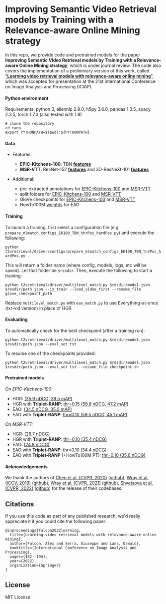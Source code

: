 # Improving Semantic Video Retrieval models by Training with a Relevance-aware Online Mining strategy
In this repo, we provide code and pretrained models for the paper **Improving Semantic Video Retrieval models by Training with a Relevance-aware Online Mining strategy**, which is under journal review. The code also covers the implementation of a preliminary version of this work, called ["**Learning video retrieval models with relevance-aware online mining**"](https://arxiv.org/abs/2203.08688), which was accepted for presentation at the 21st International Conference on Image Analysis and Processing (ICIAP).

#### Python environment
Requirements: python 3, allennlp 2.8.0, h5py 3.6.0, pandas 1.3.5, spacy 2.3.5, torch 1.7.0 (also tested with 1.8)
```
# clone the repository
cd ranp
export PYTHONPATH=$(pwd):${PYTHONPATH}
```

#### Data
- Features: 
    - **EPIC-Kitchens-100**: TBN [**features**](https://drive.google.com/file/d/16_WXNg2aziVBsWjc1_egE4YjnJ_aKbrM/view?usp=sharing) 
    - **MSR-VTT**: ResNet-152 [**features**](https://drive.google.com/file/d/16l_oFh9fknJkCHYo15CmiaE18NGHZJ8a/view?usp=sharing) and 3D-ResNeXt-101 [**features**](https://drive.google.com/file/d/1jYKnLu4XQvsdlIkcBz1iP0FYkbkYLbuW/view?usp=sharing)

- Additional:
    - pre-extracted annotations for [EPIC-Kitchens-100](https://drive.google.com/file/d/1sZmbyAiOmclYSP0CZk6WRhOHqEMEF4Ej/view?usp=sharing) and [MSR-VTT](https://drive.google.com/file/d/19tahPCjOEQmfdU250qdJYufj5lGDNVm4/view?usp=sharing)
    - split folders for [EPIC-Kitchens-100](https://drive.google.com/file/d/1eYxzyCb2Jl0oeHP_y2awZhTTNz5th7X2/view?usp=sharing) and [MSR-VTT](https://drive.google.com/file/d/14CQ_6o9WN-bsl0Zx6CkCb1i3Jovj6bgi/view?usp=sharing)
    - GloVe checkpoints for [EPIC-Kitchens-100](https://drive.google.com/file/d/1q7viOUp_kByPc3-y8PIZw1A7BZcLdtAD/view?usp=sharing) and [MSR-VTT](https://drive.google.com/file/d/1UNiU-J_cRrnU1yRfRj6I7QeWwdHOvIPX/view?usp=sharing)
    - HowTo100M [weights]() for EAO

#### Training
To launch a training, first select a configuration file (e.g. ``prepare_mlmatch_configs_EK100_TBN_thrPos_hardPos.py``) and execute the following:

``python t2vretrieval/driver/configs/prepare_mlmatch_configs_EK100_TBN_thrPos_hardPos.py .``

This will return a folder name (where config, models, logs, etc will be saved). Let that folder be ``$resdir``. Then, execute the following to start a training:

``python t2vretrieval/driver/multilevel_match.py $resdir/model.json $resdir/path.json --is_train --load_video_first --resume_file glove_checkpoint_path``

Replace ``multilevel_match.py`` with ``eao_match.py`` to use Everything-at-once (txt-vid version) in place of HGR.

#### Evaluating
To automatically check for the best checkpoint (after a training run):

``python t2vretrieval/driver/multilevel_match.py $resdir/model.json $resdir/path.json --eval_set tst``

To resume one of the checkpoints provided:

``python t2vretrieval/driver/multilevel_match.py $resdir/model.json $resdir/path.json --eval_set tst --resume_file checkpoint.th``

#### Pretrained models
*On EPIC-Kitchens-100:*
- HGR: [(35.9 nDCG, 39.5 mAP)](https://drive.google.com/file/d/1uIiUVQhrfI3GBXmNpr8jQNNI6NEWPqdU/view?usp=sharing) 
- HGR with **Triplet-RANP**: [thr=0.15 (58.8 nDCG, 47.2 mAP)](https://drive.google.com/file/d/1TrT38HclugJ_l49tvfr0AbW0Pg5wrSMF/view?usp=sharing)
- EAO: [(34.5 nDCG, 35.0 mAP)](https://drive.google.com/file/d/1APeQO1tj4ErzH2AvCbRFN1wR6WsHNmp-/view?usp=sharing)
- EAO with **Triplet-RANP**: [thr=0.10 (59.5 nDCG, 45.1 mAP)](https://drive.google.com/file/d/1AokXrQh5wvy655Jf-6zYL-btDtrO-jxI/view?usp=sharing)

*On MSR-VTT:*
- HGR: [(26.7 nDCG)](https://drive.google.com/file/d/1a7dtZsDoAoxoO3Zi0FL7yr5nkopUC08r/view?usp=sharing) 
- HGR with **Triplet-RANP**: [thr=0.10 (35.4 nDCG)](https://drive.google.com/file/d/14PK9lUoZVGK0Jv8YuhA4iY7Yaa0cR9zZ/view?usp=sharing)
- EAO: [(24.8 nDCG)](https://drive.google.com/file/d/1biopwaPo8UExBs47PnAQJVqnOqCbRnwo/view?usp=sharing)
- EAO with **Triplet-RANP**: [thr=0.10 (34.4 nDCG)](https://drive.google.com/file/d/19s5lI4kBdI6XHwae__B-rUhjrTF8vz7o/view?usp=sharing)
- EAO with **Triplet-RANP** (+HowTo100M PT): [thr=0.10 (35.6 nDCG)](https://drive.google.com/file/d/1u44zv7PZGHiF6vwS2WYp2oJY4uKmnnoT/view?usp=sharing)

#### Acknowledgements
We thank the authors of 
 [Chen et al. (CVPR, 2020)](https://arxiv.org/abs/2003.00392) ([github](https://github.com/cshizhe/hgr_v2t)),
 [Wray et al. (ICCV, 2019)](https://openaccess.thecvf.com/content_ICCV_2019/papers/Wray_Fine-Grained_Action_Retrieval_Through_Multiple_Parts-of-Speech_Embeddings_ICCV_2019_paper.pdf) ([github](https://github.com/mwray/Joint-Part-of-Speech-Embeddings)),
 [Wray et al. (CVPR, 2021)](https://arxiv.org/abs/2103.10095) ([github](https://github.com/mwray/Semantic-Video-Retrieval)),
 [Shvetsova et al. (CVPR, 2022)](https://openaccess.thecvf.com/content/CVPR2022/html/Shvetsova_Everything_at_Once_-_Multi-Modal_Fusion_Transformer_for_Video_Retrieval_CVPR_2022_paper.html) ([github](https://github.com/ninatu/everything_at_once))
 for the release of their codebases. 

## Citations
If you use this code as part of any published research, we'd really appreciate it if you could cite the following paper:
```text
@inproceedings{falcon2022learning,
  title={Learning video retrieval models with relevance-aware online mining},
  author={Falcon, Alex and Serra, Giuseppe and Lanz, Oswald},
  booktitle={International Conference on Image Analysis and Processing},
  pages={182--194},
  year={2022},
  organization={Springer}
}
```

## License

MIT License
